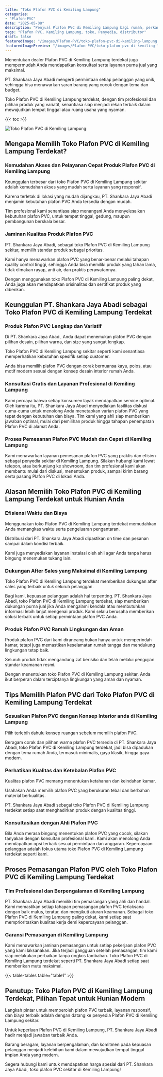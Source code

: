 ```yaml
---
title: "Toko Plafon PVC di Kemiling Lampung"
categories:
- "Plafon-PVC"
date: "2025-05-08"
description: "Penjual Plafon PVC di Kemiling Lampung bagi rumah, perkantoran, serta toko. Plafon unggulan, variasi motif, variasi warna elegan, beserta servis penempatan ditangani oleh tim ahli dan kepastian resmi!|Layanan penyediaan Plafon PVC di Kemiling Lampung untuk kebutuhan rumah, kantor, atau gerai, beserta material terbaik dan penempatan oleh teknisi berpengalaman dan jaminan resmi.|Pilihan Plafon PVC di Kemiling Lampung yang andal untuk rumah, kantor, serta toko, bersama produk unggulan dan pemasangan ditangani oleh teknisi profesional serta jaminan resmi.|Penjualan Plafon PVC di Kemiling Lampung bagi tempat tinggal, office, serta toko, beserta plafon berkualitas dan pemasangan ditangani oleh tim ahli, disertai beserta kepastian resmi.}"
tags: "Plafon PVC, Kemiling Lampung, toko, Penyedia, distributor"
draft: false
featuredImage: "/images/Plafon-PVC/toko-plafon-pvc-di-kemiling-lampung.png"
featuredImagePreview: "/images/Plafon-PVC/toko-plafon-pvc-di-kemiling-lampung.png"
---
```


Menentukan dealer Plafon PVC di Kemiling Lampung terdekat juga mempermudah Anda mendapatkan konsultasi serta layanan purna jual yang maksimal.

PT. Shankara Jaya Abadi mengerti permintaan setiap pelanggan yang unik, sehingga bisa menawarkan saran barang yang cocok dengan tema dan budget.

Toko Plafon PVC di Kemiling Lampung terdekat, dengan tim profesional dan pilihan produk yang variatif, senantiasa siap menjadi rekan terbaik dalam mewujudkan tempat tinggal atau ruang usaha yang nyaman.

{{< toc >}}

![Toko Plafon PVC di Kemiling Lampung](/images/Plafon-PVC/Toko-Plafon-PVC-di-Kemiling-Lampung.png)

## Mengapa Memilih Toko Plafon PVC di Kemiling Lampung Terdekat?

### Kemudahan Akses dan Pelayanan Cepat Produk Plafon PVC di Kemiling Lampung

Keunggulan terbesar dari toko Plafon PVC di Kemiling Lampung sekitar adalah kemudahan akses yang mudah serta layanan yang responsif.

Karena terletak di lokasi yang mudah dijangkau, PT. Shankara Jaya Abadi menjamin kebutuhan plafon PVC Anda tersedia dengan mudah.

Tim profesional kami senantiasa siap menangani Anda menyelesaikan kebutuhan plafon PVC, untuk tempat tinggal, gedung, maupun pembangunan berskala besar.

### Jaminan Kualitas Produk Plafon PVC

PT. Shankara Jaya Abadi, sebagai toko Plafon PVC di Kemiling Lampung sekitar, memilih standar produk sebagai prioritas.

Kami hanya menawarkan plafon PVC yang benar-benar melalui tahapan quality control tinggi, sehingga Anda bisa memiliki produk yang tahan lama, tidak dimakan rayap, anti air, dan praktis perawatannya.

Dengan menggunakan toko Plafon PVC di Kemiling Lampung paling dekat, Anda juga akan mendapatkan orisinalitas dan sertifikat produk yang diberikan.

## Keunggulan PT. Shankara Jaya Abadi sebagai Toko Plafon PVC di Kemiling Lampung Terdekat

### Produk Plafon PVC Lengkap dan Variatif

Di PT. Shankara Jaya Abadi, Anda dapat menemukan plafon PVC dengan pilihan desain, pilihan warna, dan size yang sangat lengkap.

Toko Plafon PVC di Kemiling Lampung sekitar seperti kami senantiasa memperhatikan kebutuhan spesifik setiap customer.

Anda bisa memilih plafon PVC dengan corak bernuansa kayu, polos, atau motif modern sesuai dengan konsep desain interior rumah Anda.

### Konsultasi Gratis dan Layanan Profesional di Kemiling Lampung

Kami percaya bahwa setiap konsumen layak mendapatkan service optimal. Oleh karena itu, PT. Shankara Jaya Abadi menyediakan fasilitas diskusi cuma-cuma untuk menolong Anda menetapkan varian plafon PVC yang tepat dengan kebutuhan dan biaya. Tim kami yang ahli siap memberikan jawaban optimal, mulai dari pemilihan produk hingga tahapan penempatan Plafon PVC di alamat Anda.

### Proses Pemesanan Plafon PVC Mudah dan Cepat di Kemiling Lampung

Kami menawarkan layanan pemesanan plafon PVC yang praktis dan efisien sebagai penyedia sekitar di Kemiling Lampung. Silakan hubungi kami lewat telepon, atau berkunjung ke showroom, dan tim profesional kami akan membantu mulai dari diskusi, menentukan produk, sampai kirim barang serta pasang Plafon PVC di lokasi Anda.

## Alasan Memilih Toko Plafon PVC di Kemiling Lampung Terdekat untuk Hunian Anda

### Efisiensi Waktu dan Biaya

Menggunakan toko Plafon PVC di Kemiling Lampung terdekat memudahkan Anda memangkas waktu serta pengeluaran pengantaran.

Distribusi dari PT. Shankara Jaya Abadi dipastikan on time dan pesanan sampai dalam kondisi terbaik.

Kami juga menyediakan layanan instalasi oleh ahli agar Anda tanpa harus bingung menemukan tukang lain.

### Dukungan After Sales yang Maksimal di Kemiling Lampung

Toko Plafon PVC di Kemiling Lampung terdekat memberikan dukungan after sales yang terbaik untuk seluruh pelanggan.

Bagi kami, kepuasan pelanggan adalah hal terpenting. PT. Shankara Jaya Abadi, toko Plafon PVC di Kemiling Lampung terdekat, siap memberikan dukungan purna jual jika Anda mengalami kendala atau membutuhkan informasi lebih lanjut mengenai produk. Kami selalu berusaha memberikan solusi terbaik untuk setiap permintaan plafon PVC Anda.

### Produk Plafon PVC Ramah Lingkungan dan Aman

Produk plafon PVC dari kami dirancang bukan hanya untuk memperindah kamar, tetapi juga memastikan keselamatan rumah tangga dan mendukung lingkungan tetap baik.

Seluruh produk tidak mengandung zat berisiko dan telah melalui pengujian standar keamanan resmi.

Dengan menentukan toko Plafon PVC di Kemiling Lampung sekitar, Anda ikut berperan dalam terciptanya lingkungan yang aman dan nyaman.

## Tips Memilih Plafon PVC dari Toko Plafon PVC di Kemiling Lampung Terdekat

### Sesuaikan Plafon PVC dengan Konsep Interior anda di Kemiling Lampung

Pilih terlebih dahulu konsep ruangan sebelum memilih plafon PVC.

Beragam corak dan pilihan warna plafon PVC tersedia di PT. Shankara Jaya Abadi, toko Plafon PVC di Kemiling Lampung terdekat, jadi bisa dipadukan dengan tema rumah Anda, termasuk minimalis, gaya klasik, hingga gaya modern.

### Perhatikan Kualitas dan Ketebalan Plafon PVC

Kualitas plafon PVC memang menentukan ketahanan dan keindahan kamar.

Usahakan Anda memilih plafon PVC yang berukuran tebal dan berbahan material berkualitas.

PT. Shankara Jaya Abadi sebagai toko Plafon PVC di Kemiling Lampung terdekat setiap saat menghadirkan produk dengan kualitas tinggi.

### Konsultasikan dengan Ahli Plafon PVC

Bila Anda merasa bingung menentukan plafon PVC yang cocok, silakan tanyakan dengan konsultan profesional kami. Kami akan menolong Anda mendapatkan opsi terbaik sesuai permintaan dan anggaran. Kepercayaan pelanggan adalah fokus utama toko Plafon PVC di Kemiling Lampung terdekat seperti kami.

## Proses Pemasangan Plafon PVC oleh Toko Plafon PVC di Kemiling Lampung Terdekat

### Tim Profesional dan Berpengalaman di Kemiling Lampung

PT. Shankara Jaya Abadi memiliki tim pemasangan yang ahli dan handal. Kami memastikan setiap tahapan pemasangan plafon PVC terlaksana dengan baik mulus, teratur, dan mengikuti aturan keamanan. Sebagai toko Plafon PVC di Kemiling Lampung paling dekat, kami setiap saat memprioritaskan kualitas kerja demi kepercayaan pelanggan.

### Garansi Pemasangan di Kemiling Lampung

Kami menawarkan jaminan pemasangan untuk setiap pekerjaan plafon PVC yang kami laksanakan. Jika terjadi gangguan setelah pemasangan, tim kami siap melakukan perbaikan tanpa ongkos tambahan. Toko Plafon PVC di Kemiling Lampung terdekat seperti PT. Shankara Jaya Abadi setiap saat memberikan mutu maksimal.

{{< table-tables table="table1" >}}

## Penutup: Toko Plafon PVC di Kemiling Lampung Terdekat, Pilihan Tepat untuk Hunian Modern

Langkah pintar untuk memperoleh plafon PVC terbaik, layanan responsif, dan biaya terbaik adalah dengan datang ke penyedia Plafon PVC di Kemiling Lampung sekitar.

Untuk keperluan Plafon PVC di Kemiling Lampung, PT. Shankara Jaya Abadi hadir menjadi jawaban terbaik Anda.

Barang beragam, layanan berpengalaman, dan komitmen pada kepuasan pelanggan menjadi kelebihan kami dalam mewujudkan tempat tinggal impian Anda yang modern.

Segera hubungi kami untuk mendapatkan harga spesial dari PT. Shankara Jaya Abadi, toko plafon PVC sekitar di Kemiling Lampung!
